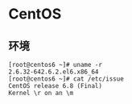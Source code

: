 # CentOS

## 环境

```
[root@centos6 ~]# uname -r
2.6.32-642.6.2.el6.x86_64
[root@centos6 ~]# cat /etc/issue
CentOS release 6.8 (Final)
Kernel \r on an \m
```


